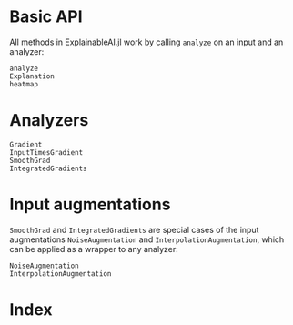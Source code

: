 # Basic API
All methods in ExplainableAI.jl work by calling `analyze` on an input and an analyzer:
```@docs
analyze
Explanation
heatmap
```

# Analyzers
```@docs
Gradient
InputTimesGradient
SmoothGrad
IntegratedGradients
```

# Input augmentations
`SmoothGrad` and `IntegratedGradients` are special cases of the input augmentations 
`NoiseAugmentation` and `InterpolationAugmentation`, 
which can be applied as a wrapper to any analyzer:
```@docs
NoiseAugmentation
InterpolationAugmentation
```

# Index
```@index
```
